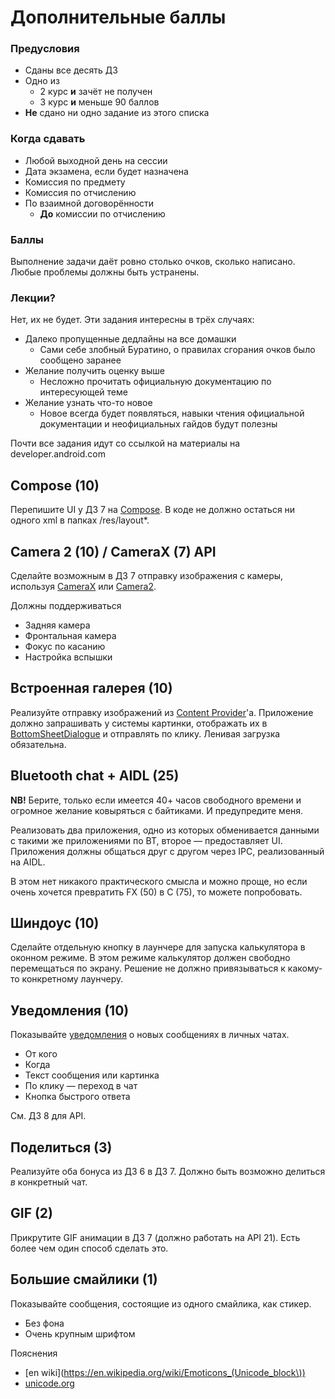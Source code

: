 # Дополнительные баллы

### Предусловия

- Сданы все десять ДЗ
- Одно из
  - 2 курс **и** зачёт не получен
  - 3 курс **и** меньше 90 баллов
- **Не** сдано ни одно задание из этого списка

### Когда сдавать

- Любой выходной день на сессии
- Дата экзамена, если будет назначена
- Комиссия по предмету
- Комиссия по отчислению
- По взаимной договорённости
  - **До** комиссии по отчислению

### Баллы

Выполнение задачи даёт ровно столько очков, сколько написано. 
Любые проблемы должны быть устранены.

### Лекции?

Нет, их не будет. Эти задания интересны в трёх случаях:

- Далеко пропущенные дедлайны на все домашки
  - Сами себе злобный Буратино, о правилах сгорания очков было сообщено заранее
- Желание получить оценку выше
  - Несложно прочитать официальную документацию по интересующей теме
- Желание узнать что-то новое
  - Новое всегда будет появляться, навыки чтения официальной документации и 
    неофициальных гайдов будут полезны

Почти все задания идут со ссылкой на материалы на developer.android.com

## Compose (10)

Перепишите UI у ДЗ 7 на [Compose](https://developer.android.com/jetpack/compose/tutorial).
В коде не должно остаться ни одного xml в папках /res/layout*.

## Camera 2 (10) / CameraX (7) API 

Сделайте возможным в ДЗ 7 отправку изображения с камеры, используя
[CameraX](https://developer.android.com/training/camerax) или
[Camera2](https://developer.android.com/training/camera2).

Должны поддерживаться
- Задняя камера
- Фронтальная камера
- Фокус по касанию
- Настройка вспышки

## Встроенная галерея (10)

Реализуйте отправку изображений из [Content Provider](https://developer.android.com/guide/topics/providers/content-providers)'а.
Приложение должно запрашивать у системы картинки, отображать их
в [BottomSheetDialogue](https://developer.android.com/reference/com/google/android/material/bottomsheet/package-summary)
и отправлять по клику. Ленивая загрузка обязательна.

## Bluetooth chat + AIDL (25)

**NB!** Берите, только если имеется 40+ часов свободного времени и огромное желание
ковыряться с байтиками. И предупредите меня.

Реализовать два приложения, одно из которых обменивается данными с такими же
приложениями по BT, второе — предоставляет UI. Приложения должны общаться друг
с другом через IPC, реализованный на AIDL.

В этом нет никакого практического смысла и можно проще, но если очень хочется
превратить FX (50) в C (75), то можете попробовать.

## Шиндоус (10)

Сделайте отдельную кнопку в лаунчере для запуска калькулятора в оконном режиме.
В этом режиме калькулятор должен свободно перемещаться по экрану.
Решение не должно привязываться к какому-то конкретному лаунчеру.

## Уведомления (10)

Показывайте [уведомления](https://developer.android.com/develop/ui/views/notifications/build-notification) 
о новых сообщениях в личных чатах.

- От кого
- Когда
- Текст сообщения или картинка
- По клику — переход в чат
- Кнопка быстрого ответа

См. ДЗ 8 для API.

## Поделиться (3)

Реализуйте оба бонуса из ДЗ 6 в ДЗ 7. Должно быть возможно делиться _в_ конкретный чат.

## GIF (2)

Прикрутите GIF анимации в ДЗ 7 (должно работать на API 21).
Есть более чем один способ сделать это.

## Большие смайлики (1)

Показывайте сообщения, состоящие из одного смайлика, как стикер.

- Без фона
- Очень крупным шрифтом

Пояснения
- [en wiki](https://en.wikipedia.org/wiki/Emoticons_(Unicode_block\))
- [unicode.org](https://www.unicode.org/charts/PDF/U1F600.pdf)
